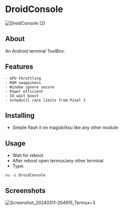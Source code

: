 # DroidConsole
![DroidConsole (2)](https://github.com/NotZeetaa/DroidConsole/assets/67799176/2f34e574-99a4-4d7f-98fa-58f8d324d0f4)


## About
An Android terminal ToolBox.

## Features
```
- GPU throttling
- RAM swappiness
- Window ignore secure
- Power efficient
- IO wait boost
- Schedutil rate limits from Pixel 3
```


## Installing
- Simple flash it on magisk/ksu like any other module

## Usage
- Wait for reboot
- After reboot open termux/any other terminal
- Type:
```
su -c DroidConsole
```

## Screenshots
![Screenshot_20240311-204915_Termux~3](https://github.com/NotZeetaa/DroidConsole/assets/67799176/201f846a-2142-492d-a09c-644ac5317d50)
